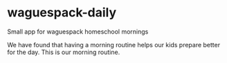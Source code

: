 # waguespack-daily
Small app for waguespack homeschool mornings

We have found that having a morning routine helps our kids prepare better for the day.  This is our morning routine.
